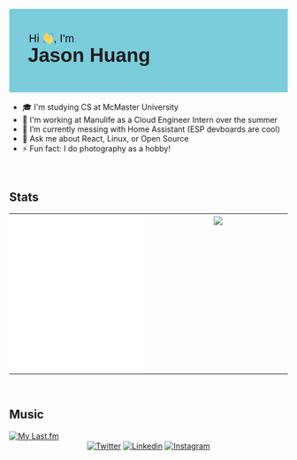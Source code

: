 ![Header Image](https://github.com/err53/err53/raw/master/header.png)
- 🎓 I'm studying CS at McMaster University
- 💼 I'm working at Manulife as a Cloud Engineer Intern over the summer
- 🔨 I’m currently messing with Home Assistant (ESP devboards are cool)
- 💬 Ask me about React, Linux, or Open Source
- ⚡ Fun fact: I do photography as a hobby!

<br/>  

## Stats
<table>
  <tr>
    <td valign="top" width="50%">
      <div align="center">
        <img src="https://github.com/err53/github-stats/blob/master/generated/overview.svg" alt="GitHub Activity Stats" />
        <img src="https://github.com/err53/github-stats/blob/master/generated/languages.svg" alt="GitHub Language Stats" />
      </div>
    </td>
    <td valign="top" width="50%">
      <div align="center">
        <img align="center" src="https://github-profile-trophy.vercel.app/?username=err53&column=3" />
      </div>
    </td>
  </tr>
</table> 

<br/>

## Music

<a href="https://www.last.fm/user/err53">
  <img src="https://lastfm-recently-played.vercel.app/api?user=err53&count=7" alt="My Last.fm" />
</a>

<br/>

<div align="center">
  <a href="https://twitter.com/err_53" target="blank"><img align="center" src="https://cdn.jsdelivr.net/npm/simple-icons@3.0.1/icons/twitter.svg" alt="Twitter" height="30" width="30" /></a>
  <a href="https://linkedin.com/in/err53" target="blank"><img align="center" src="https://cdn.jsdelivr.net/npm/simple-icons@3.0.1/icons/linkedin.svg" alt="Linkedin" height="30" width="30" /></a>
  <a href="https://instagram.com/the.err53/" target="blank"><img align="center" src="https://cdn.jsdelivr.net/npm/simple-icons@3.0.1/icons/instagram.svg" alt="Instagram" height="30" width="30" /></a>
</div>

<!--
**err53/err53** is a ✨ _special_ ✨ repository because its `README.md` (this file) appears on your GitHub profile.

Here are some ideas to get you started:

- 🔭 I’m currently working on ...
- 🌱 I’m currently learning ...
- 👯 I’m looking to collaborate on ...
- 🤔 I’m looking for help with ...
- 💬 Ask me about ...
- 📫 How to reach me: ...
- 😄 Pronouns: ...
- ⚡ Fun fact: ...
-->
